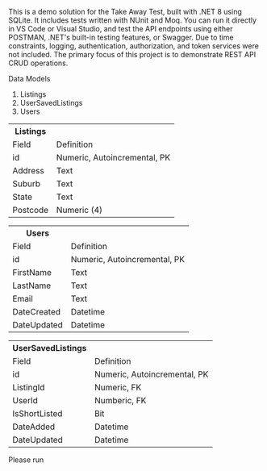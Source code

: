 This is a demo solution for the Take Away Test, built with .NET 8 using SQLite. It includes tests written with NUnit and Moq. You can run it directly in VS Code or Visual Studio, and test the API endpoints using either POSTMAN, .NET's built-in testing features, or Swagger. Due to time constraints, logging, authentication, authorization, and token services were not included. The primary focus of this project is to demonstrate REST API CRUD operations.

Data Models

1. Listings
2. UserSavedListings
3. Users

<table>
  <th>Listings</th>
  <tr>
    <td>
      Field
    </td>
    <td>
      Definition
    </td> 
  </tr>
  <tr>
    <td>
      id
    </td>
    <td>
      Numeric, Autoincremental, PK
    </td> 
  </tr>
  <tr>
    <td>
      Address
    </td>
    <td>
      Text
    </td> 
  </tr>
  <tr>
    <td>
      Suburb
    </td>
    <td>
      Text
    </td> 
  </tr>
  <tr>
    <td>
      State
    </td>
    <td>
      Text
    </td> 
  </tr>
  <tr>
    <td>
      Postcode
    </td>
    <td>
      Numeric (4)
    </td> 
  </tr>
</table>

<table>
  <th>Users</th>
  <tr>
    <td>
      Field
    </td>
    <td>
      Definition
    </td> 
  </tr>
  <tr>
    <td>
      id
    </td>
    <td>
      Numeric, Autoincremental, PK
    </td> 
  </tr>
  <tr>
    <td>
      FirstName
    </td>
    <td>
      Text
    </td> 
  </tr>
  <tr>
    <td>
      LastName
    </td>
    <td>
      Text
    </td> 
  </tr>
  <tr>
    <td>
      Email
    </td>
    <td>
      Text
    </td> 
  </tr>
  <tr>
    <td>
      DateCreated
    </td>
    <td>
      Datetime
    </td> 
  </tr>
  <tr>
    <td>
      DateUpdated
    </td>
    <td>
      Datetime
    </td> 
  </tr>
</table>

<table>
  <th>UserSavedListings</th>
  <tr>
    <td>
      Field
    </td>
    <td>
      Definition
    </td> 
  </tr>
  <tr>
    <td>
      id
    </td>
    <td>
      Numeric, Autoincremental, PK
    </td> 
  </tr>
  <tr>
    <td>
      ListingId
    </td>
    <td>
      Numeric, FK
    </td> 
  </tr>
  <tr>
    <td>
      UserId
    </td>
    <td>
      Numberic, FK
    </td> 
  </tr>
  <tr>
    <td>
      IsShortListed
    </td>
    <td>
      Bit
    </td> 
  </tr>
  <tr>
    <td>
      DateAdded
    </td>
    <td>
      Datetime
    </td> 
  </tr>
  <tr>
    <td>
      DateUpdated
    </td>
    <td>
      Datetime
    </td> 
  </tr>
</table>

Please run 
